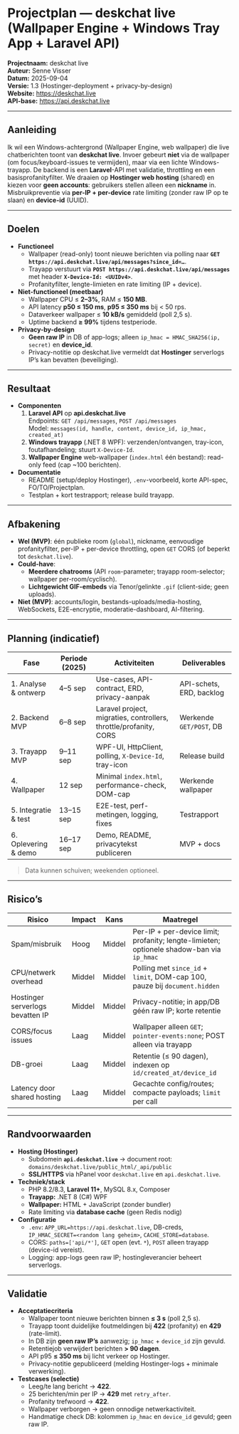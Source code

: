 # Projectplan — deskchat live (Wallpaper Engine + Windows Tray App + Laravel API)

**Projectnaam:** deskchat live  
**Auteur:** Senne Visser  
**Datum:** 2025-09-04  
**Versie:** 1.3 (Hostinger-deployment + privacy-by-design)  
**Website:** https://deskchat.live  
**API-base:** https://api.deskchat.live

---

## Aanleiding
Ik wil een Windows-achtergrond (Wallpaper Engine, web wallpaper) die live chatberichten toont van **deskchat live**. Invoer gebeurt **niet** via de wallpaper (om focus/keyboard-issues te vermijden), maar via een lichte Windows-trayapp. De backend is een **Laravel**-API met validatie, throttling en een basisprofanityfilter. We draaien op **Hostinger web hosting** (shared) en kiezen voor **geen accounts**: gebruikers stellen alleen een **nickname** in. Misbruikpreventie via **per-IP + per-device** rate limiting (zonder raw IP op te slaan) en **device-id** (UUID).

---

## Doelen
- **Functioneel**
    - Wallpaper (read-only) toont nieuwe berichten via polling naar **`GET https://api.deskchat.live/api/messages?since_id=…`**.
    - Trayapp verstuurt via **`POST https://api.deskchat.live/api/messages`** met header **`X-Device-Id: <UUIDv4>`**.
    - Profanityfilter, lengte-limieten en rate limiting (IP + device).
- **Niet-functioneel (meetbaar)**
    - Wallpaper CPU ≤ **2–3%**, RAM ≤ **150 MB**.
    - API latency **p50 ≤ 150 ms**, **p95 ≤ 350 ms** bij < 50 rps.
    - Dataverkeer wallpaper ≤ **10 kB/s** gemiddeld (poll 2,5 s).
    - Uptime backend **≥ 99%** tijdens testperiode.
- **Privacy-by-design**
    - **Geen raw IP** in DB of app-logs; alleen `ip_hmac = HMAC_SHA256(ip, secret)` en **device_id**.
    - Privacy-notitie op deskchat.live vermeldt dat **Hostinger** serverlogs IP’s kan bevatten (beveiliging).

---

## Resultaat
- **Componenten**
    1. **Laravel API** op **api.deskchat.live**  
       Endpoints: `GET /api/messages`, `POST /api/messages`  
       Model: `messages(id, handle, content, device_id, ip_hmac, created_at)`
    2. **Windows trayapp** (.NET 8 WPF): verzenden/ontvangen, tray-icon, foutafhandeling; stuurt `X-Device-Id`.
    3. **Wallpaper Engine** web-wallpaper (`index.html` één bestand): read-only feed (cap ~100 berichten).
- **Documentatie**
    - README (setup/deploy Hostinger), `.env`-voorbeeld, korte API-spec, FO/TO/Projectplan.
    - Testplan + kort testrapport; release build trayapp.

---

## Afbakening
- **Wel (MVP)**: één publieke room (`global`), nickname, eenvoudige profanityfilter, per-IP + per-device throttling, open `GET` CORS (of beperkt tot `deskchat.live`).
- **Could-have**:
    - **Meerdere chatrooms** (API `room`-parameter; trayapp room-selector; wallpaper per-room/cyclisch).
    - **Lichtgewicht GIF-embeds** via Tenor/gelinkte `.gif` (client-side; geen uploads).
- **Niet (MVP)**: accounts/login, bestands-uploads/media-hosting, WebSockets, E2E-encryptie, moderatie-dashboard, AI-filtering.

---

## Planning (indicatief)
| Fase | Periode (2025) | Activiteiten | Deliverables |
|---|---|---|---|
| 1. Analyse & ontwerp | 4–5 sep | Use-cases, API-contract, ERD, privacy-aanpak | API-schets, ERD, backlog |
| 2. Backend MVP | 6–8 sep | Laravel project, migraties, controllers, throttle/profanity, CORS | Werkende `GET/POST`, DB |
| 3. Trayapp MVP | 9–11 sep | WPF-UI, HttpClient, polling, `X-Device-Id`, tray-icon | Release build |
| 4. Wallpaper | 12 sep | Minimal `index.html`, performance-check, DOM-cap | Werkende wallpaper |
| 5. Integratie & test | 13–15 sep | E2E-test, perf-metingen, logging, fixes | Testrapport |
| 6. Oplevering & demo | 16–17 sep | Demo, README, privacytekst publiceren | MVP + docs |

> Data kunnen schuiven; weekenden optioneel.

---

## Risico’s
| Risico | Impact | Kans | Maatregel |
|---|---|---|---|
| Spam/misbruik | Hoog | Middel | Per-IP + per-device limit; profanity; lengte-limieten; optionele shadow-ban via `ip_hmac` |
| CPU/netwerk overhead | Middel | Middel | Polling met `since_id` + `limit`, DOM-cap 100, pauze bij `document.hidden` |
| Hostinger serverlogs bevatten IP | Middel | Middel | Privacy-notitie; in app/DB géén raw IP; korte retentie |
| CORS/focus issues | Laag | Middel | Wallpaper alleen `GET`; `pointer-events:none`; POST alleen via trayapp |
| DB-groei | Laag | Middel | Retentie (≤ 90 dagen), indexen op `id/created_at/device_id` |
| Latency door shared hosting | Laag | Middel | Gecachte config/routes; compacte payloads; `limit` per call |

---

## Randvoorwaarden
- **Hosting (Hostinger)**
    - Subdomein **`api.deskchat.live`** → document root: `domains/deskchat.live/public_html/_api/public`
    - **SSL/HTTPS** via hPanel voor `deskchat.live` en `api.deskchat.live`.
- **Techniek/stack**
    - PHP 8.2/8.3, **Laravel 11+**, MySQL 8.x, Composer
    - **Trayapp:** .NET 8 (C#) WPF
    - **Wallpaper:** HTML + JavaScript (zonder bundler)
    - Rate limiting via **database cache** (geen Redis nodig)
- **Configuratie**
    - `.env`: `APP_URL=https://api.deskchat.live`, DB-creds, `IP_HMAC_SECRET=<random lang geheim>`, `CACHE_STORE=database`.
    - CORS: `paths=['api/*']`, `GET` open (evt. `*`), `POST` alleen trayapp (device-id vereist).
    - Logging: app-logs geen raw IP; hostingleverancier beheert serverlogs.

---

## Validatie
- **Acceptatiecriteria**
    - Wallpaper toont nieuwe berichten binnen **≤ 3 s** (poll 2,5 s).
    - Trayapp toont duidelijke foutmeldingen bij **422** (profanity) en **429** (rate-limit).
    - In DB zijn **geen raw IP’s** aanwezig; `ip_hmac` + `device_id` zijn gevuld.
    - Retentiejob verwijdert berichten **> 90 dagen**.
    - API p95 **≤ 350 ms** bij licht verkeer op Hostinger.
    - Privacy-notitie gepubliceerd (melding Hostinger-logs + minimale verwerking).
- **Testcases (selectie)**
    - Leeg/te lang bericht → **422**.
    - 25 berichten/min per IP → **429** met `retry_after`.
    - Profanity trefwoord → **422**.
    - Wallpaper verborgen → geen onnodige netwerkactiviteit.
    - Handmatige check DB: kolommen `ip_hmac` en `device_id` gevuld; geen raw IP.
